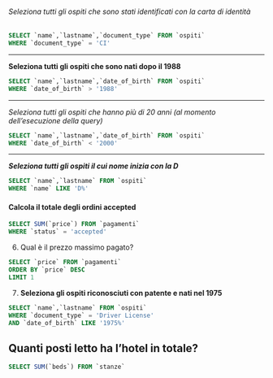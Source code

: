 ###### Seleziona tutti gli ospiti che sono stati identificati con la carta di identità

```sql
SELECT `name`,`lastname`,`document_type` FROM `ospiti`
WHERE `document_type` = 'CI'
```
---
**Seleziona tutti gli ospiti che sono nati dopo il 1988**

```sql
SELECT `name`,`lastname`,`date_of_birth` FROM `ospiti`
WHERE `date_of_birth` > '1988'
```
***
_Seleziona tutti gli ospiti che hanno più di 20 anni (al momento dell’esecuzione della query)_

```sql
SELECT `name`,`lastname`,`date_of_birth` FROM `ospiti`
WHERE `date_of_birth` < '2000'
```
___
**_Seleziona tutti gli ospiti il cui nome inizia con la D_**

```sql
SELECT `name`,`lastname` FROM `ospiti`
WHERE `name` LIKE 'D%'
```

#### Calcola il totale degli ordini accepted

```sql
SELECT SUM(`price`) FROM `pagamenti`
WHERE `status` = 'accepted'
```

6. Qual è il prezzo massimo pagato?

```sql
SELECT `price` FROM `pagamenti`
ORDER BY `price` DESC
LIMIT 1
```

7. **Seleziona gli ospiti riconosciuti con patente e nati nel 1975**

```sql
SELECT `name`,`lastname` FROM `ospiti`
WHERE `document_type` = 'Driver License'
AND `date_of_birth` LIKE '1975%'
```

## Quanti posti letto ha l’hotel in totale?

```sql
SELECT SUM(`beds`) FROM `stanze`
```
